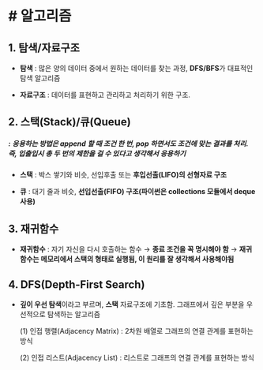 # # 알고리즘

## 1. 탐색/자료구조

- **탐색** : 많은 양의 데이터 중에서 원하는 데이터를 찾는 과정, **DFS/BFS**가 대표적인 탐색 알고리즘

- **자료구조** : 데이터를 표현하고 관리하고 처리하기 위한 구조.

## 2. 스택(Stack)/큐(Queue)
##### : **응용하는 방법은 append 할 때 조건 한 번, pop 하면서도 조건에 맞는 결과를 처리. 즉, 입출입시 총 두 번의 제한을 걸 수 있다고 생각해서 응용하기**

- **스택** : 박스 쌓기와 비슷, 선입후출 또는 **후입선출(LIFO)의 선형자료 구조**  

- **큐** : 대기 줄과 비슷, **선입선출(FIFO) 구조(파이썬은 collections 모듈에서 deque 사용)**

## 3. 재귀함수

- **재귀함수** : 자기 자신을 다시 호출하는 함수 → **종료 조건을 꼭 명시해야 함** → **재귀함수는 메모리에서 스택의 형태로 실행됨, 이 원리를 잘 생각해서 사용해야됨**

## 4. DFS(Depth-First Search)

- **깊이 우선 탐색**이라고 부르며, **스택** 자료구조에 기초함. 그래프에서 깊은 부분을 우선적으로 탐색하는 알고리즘
  
  (1) 인접 행렬(Adjacency Matrix) : 2차원 배열로 그래프의 연결 관계를 표현하는 방식
  
  (2) 인접 리스트(Adjacency List) : 리스트로 그래프의 연결 관계를 표현하는 방식

